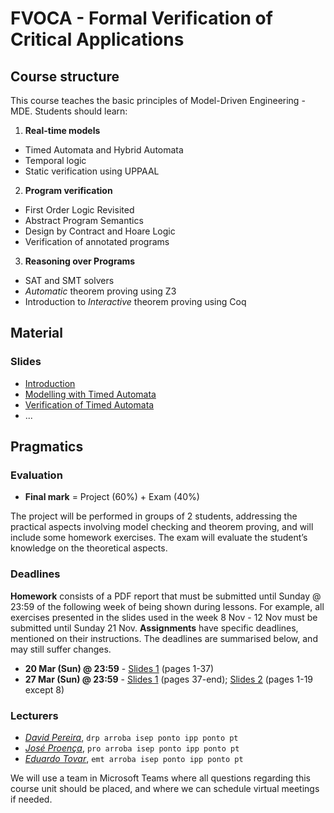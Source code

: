 # FVOCA - Formal Verification of Critical Applications

## Course structure
This course teaches the basic principles of Model-Driven Engineering - MDE. Students should learn:

<!-- 
1. The need for formal methods in critical system’s development
2. Real-time models: Timed Automata and Hybrid Automata, Temporal logic, static verification of programs using UPPAAL
3. Reasoning over requirements: First Order Logic, SAT and SMT solvers (including useful SMT theories), Automatic theorem proving using Z3, Dependent types and certified programming, Interactive theorem proving using Coq
4. Program verification: Design by Contract and Hoare Logic, Verification of programs using dedicated program verification frameworks, Runtime Verification.
 -->

1. __Real-time models__
  - Timed Automata and Hybrid Automata
  - Temporal logic
  - Static verification using UPPAAL

2. __Program verification__
  - First Order Logic Revisited
  - Abstract Program Semantics
  - Design by Contract and Hoare Logic
  - Verification of annotated programs

3. __Reasoning over Programs__
  - SAT and SMT solvers 
  - _Automatic_ theorem proving using Z3
  - Introduction to _Interactive_ theorem proving using Coq


<!-- 
# Syllabus
 -->

## Material

### Slides

<ul>
  <li> <a href="slides/0-fvoca-intro.pdf">Introduction</a> </li>
  <li> <a href="slides/1-TA-modelling.pdf">Modelling with Timed Automata</a> </li>
  <li> <a href="slides/2-TA-verification.pdf">Verification of Timed Automata</a> </li>
  <li> ... </li>
  <!-- <li> <a href="slides/_.pdf" class="hide">_</a></li> -->
</ul>


<!-- 
### Exercises and Assignments
<ul>
  <li><a href="assignments/a1-sets-pl-fol.pdf">Exercises on Logic (individual)</a>
    <ul><li>
      <a href="assignments/a1-pl-rules.pdf">Compilation of logic rules</a>
    </li>
    </ul>
  </li>
  <li><a href="assignments/a1-modelling.pdf">A1: Modelling Behaviour (group)</a></li>
  <li><a href="assignments/a2-verification.pdf">A2: Analysing Behaviour (group)</a></li>
  <li><a href="assignments/a3-requirements.pdf">A3: Requirement analysis (group)</a></li>
</ul>
 -->

<!-- 
### Useful links
 -->
<!-- - [Visual Paradigm](https://www.visual-paradigm.com) -->
<!-- 
- [mCRL2](https://www.mcrl2.org)
 -->
 <!-- - [Z3 in Python](https://ericpony.github.io/z3py-tutorial/guide-examples.htm) -->

<!-- 
### Bibliography
 -->
 <!-- - [__SysML Distilled: A Brief Guide (2013)__](https://www.amazon.com/SysML-Distilled-Systems-Modeling-Language/dp/0321927869),
  by Lenny Delligatti
  [![link to pdf](assets/img/PDF.png)](https://app.ute.edu.ec/content/4915-114-4-1-6-19/SysML%20Distilled_%20A%20Brief%20Guide%20-%20Lenny%20Delligatti.pdf)
 -->

<!-- 

- [__Reactive Systems: Modelling, Specification and Verification (2007)__](http://www.cambridge.org/us/academic/subjects/computer-science/programming-languages-and-applied-logic/reactive-systems-modelling-specification-and-verification"),
  by Luca Aceto et al.
  [![link to pdf](assets/img/PDF.png)](http://www.cs.ioc.ee/yik/schools/win2007/ingolfsdottir/sv-book-part1.pdf)

- [__Modeling and Analysis of Communicating Systems (2014)__](https://mitpress.mit.edu/books/modeling-and-analysis-communicating-systems),
  by Jan Friso Groote and Mohammad Reza Mousavi
  [![link to pdf](assets/img/PDF.png)](https://www.researchgate.net/publication/228689169_Modelling_and_analysis_of_communicating_systems)

-->


## Pragmatics


### Evaluation

 * __Final mark__ = Project (60%) + Exam (40%)

The project will be performed in groups of 2 students, addressing the practical aspects involving model checking and theorem proving, and will include some homework exercises. The exam will evaluate the student’s knowledge on the theoretical aspects.


### Deadlines

__Homework__  consists of a PDF report that must be submitted until Sunday @ 23:59 of the following week of being shown during lessons. For example, all exercises presented in the slides used in the week 8 Nov - 12 Nov must be submitted until Sunday 21 Nov.
__Assignments__ have specific deadlines, mentioned on their instructions.
The deadlines are summarised below, and may still suffer changes.

 - __20 Mar (Sun) @ 23:59__ - [Slides 1](slides/1-TA-modelling.pdf) (pages 1-37)
 - __27 Mar (Sun) @ 23:59__ - [Slides 1](slides/1-TA-modelling.pdf) (pages 37-end); [Slides 2](slides/2-TA-verification.pdf) (pages 1-19 except 8)  

### Lecturers

- [_David Pereira_](http://www.cister.isep.ipp.pt/people/david_pereira/),
  `drp arroba isep ponto ipp ponto pt`
- [_José Proença_](https://jose.proenca.org),
  `pro arroba isep ponto ipp ponto pt`
- [_Eduardo Tovar_](https://www.dei.isep.ipp.pt/~emt/),
  `emt arroba isep ponto ipp ponto pt`



 We will use a team in Microsoft Teams where all questions regarding this course unit should be placed, and where we can schedule virtual meetings if needed.

